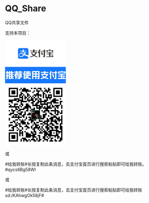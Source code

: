# QQ_Share
QQ共享文件

支持本项目：

<img src="支付宝收款码 2021-12-18-01-48-25.jpg" width=200></img>

或

#给我转账#长按复制此条消息，去支付宝首页进行搜索粘贴即可给我转账。#qycs6Bg58Wl

或

#给我转账#长按复制此条消息，去支付宝首页进行搜索粘贴即可给我转账 sd:/KAhwgOk58jF#
